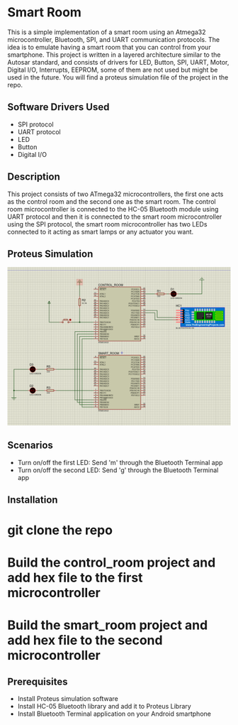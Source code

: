 # Smart Room 

This is a simple implementation of a smart room using an Atmega32 microcontroller, Bluetooth, SPI, and UART  communication protocols. The idea is to emulate having a smart room that you can control from your smartphone. This project is written in a layered architecture similar to the Autosar standard, and consists of drivers for LED, Button, SPI, UART, Motor, Digital I/O, Interrupts, EEPROM, some of them are not used but might be used in the future. You will find a proteus simulation file of the project in the repo.

## Software Drivers Used
- SPI protocol
- UART protocol
- LED
- Button
- Digital I/O


## Description
This project consists of two ATmega32 microcontrollers, the first one acts as the control room and the second one as the smart room. The control room microcontroller is connected to the HC-05 Bluetooth module using UART protocol and then it is connected to the smart room microcontroller using the SPI protocol, the smart room microcontroller has two LEDs connected to it acting as smart lamps or any actuator you want.

## Proteus Simulation
![](https://github.com/MohamedAboushnief/Smart_Room/blob/main/Image.PNG)

## Scenarios
- Turn on/off the first LED:  Send 'm' through the Bluetooth Terminal app 
- Turn on/off the second LED: Send 'g' through the Bluetooth Terminal app 


## Installation

# git clone the repo
# Build the control_room project and add hex file to the first microcontroller
# Build the smart_room project and add hex file to the second microcontroller

## Prerequisites
- Install Proteus simulation software
- Install HC-05 Bluetooth library and add it to Proteus Library
- Install Bluetooth Terminal application on your Android smartphone




